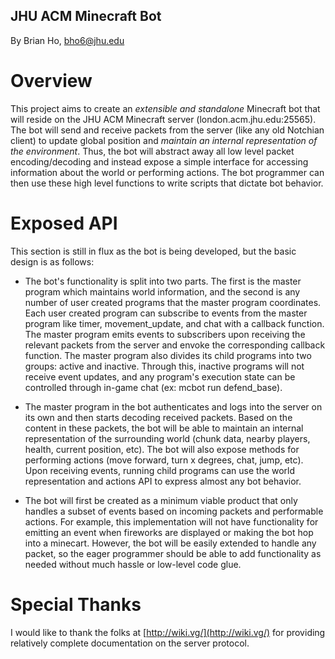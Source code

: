 ## JHU ACM Minecraft Bot
By Brian Ho, bho6@jhu.edu

# Overview

This project aims to create an *extensible and standalone* Minecraft bot that will reside on the JHU ACM Minecraft server (london.acm.jhu.edu:25565). The bot will send and receive packets from the server (like any old Notchian client) to update global position and *maintain an internal representation of the environment*. Thus, the bot will abstract away all low level packet encoding/decoding and instead expose a simple interface for accessing information about the world or performing actions. The bot programmer can then use these high level functions to write scripts that dictate bot behavior.


# Exposed API

This section is still in flux as the bot is being developed, but the basic design is as follows:

- The bot's functionality is split into two parts. The first is the master program which maintains world information, and the second is any number of user created programs that the master program coordinates. Each user created program can subscribe to events from the master program like timer, movement_update, and chat with a callback function. The master program emits events to subscribers upon receiving the relevant packets from the server and envoke the corresponding callback function. The master program also divides its child programs into two groups: active and inactive. Through this, inactive programs will not receive event updates, and any program's execution state can be controlled through in-game chat (ex: mcbot run defend_base).

- The master program in the bot authenticates and logs into the server on its own and then starts decoding received packets. Based on the content in these packets, the bot will be able to maintain an internal representation of the surrounding world (chunk data, nearby players, health, current position, etc). The bot will also expose methods for performing actions (move forward, turn x degrees, chat, jump, etc). Upon receiving events, running child programs can use the world representation and actions API to express almost any bot behavior.

- The bot will first be created as a minimum viable product that only handles a subset of events based on incoming packets and performable actions. For example, this implementation will not have functionality for emitting an event when fireworks are displayed or making the bot hop into a minecart. However, the bot will be easily extended to handle any packet, so the eager programmer should be able to add functionality as needed without much hassle or low-level code glue.


# Special Thanks

I would like to thank the folks at [http://wiki.vg/](http://wiki.vg/) for providing relatively complete documentation on the server protocol.